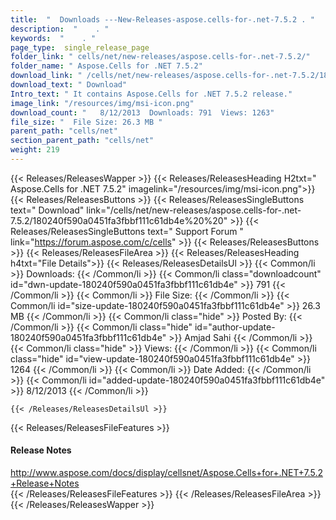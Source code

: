 ```yaml
---
title:  "  Downloads ---New-Releases-aspose.cells-for-.net-7.5.2 . " 
description:  "    . " 
keywords:  "    . " 
page_type:  single_release_page
folder_link: " cells/net/new-releases/aspose.cells-for-.net-7.5.2/"
folder_name: " Aspose.Cells for .NET 7.5.2"
download_link: " /cells/net/new-releases/aspose.cells-for-.net-7.5.2/180240f590a0451fa3fbbf111c61db4e"
download_text: " Download"
Intro_text: " It contains Aspose.Cells for .NET 7.5.2 release."
image_link: "/resources/img/msi-icon.png"
download_count: "   8/12/2013  Downloads: 791  Views: 1263"
file_size: "  File Size: 26.3 MB "
parent_path: "cells/net"
section_parent_path: "cells/net"
weight: 219 
---
```


{{< Releases/ReleasesWapper >}}
  {{< Releases/ReleasesHeading H2txt=" Aspose.Cells for .NET 7.5.2" imagelink="/resources/img/msi-icon.png">}}
  {{< Releases/ReleasesButtons >}}
    {{< Releases/ReleasesSingleButtons text=" Download" link="/cells/net/new-releases/aspose.cells-for-.net-7.5.2/180240f590a0451fa3fbbf111c61db4e%20%20" >}}
    {{< Releases/ReleasesSingleButtons text=" Support Forum " link="https://forum.aspose.com/c/cells" >}}
  {{< Releases/ReleasesButtons >}}
  {{< Releases/ReleasesFileArea >}}
    {{< Releases/ReleasesHeading h4txt="File Details">}}
    {{< Releases/ReleasesDetailsUl >}}
            {{< Common/li  >}} Downloads: {{< /Common/li >}} 
      {{< Common/li class="downloadcount" id="dwn-update-180240f590a0451fa3fbbf111c61db4e" >}} 791 {{< /Common/li >}} 
      {{< Common/li  >}} File Size: {{< /Common/li >}} 
      {{< Common/li id="size-update-180240f590a0451fa3fbbf111c61db4e" >}} 26.3 MB {{< /Common/li >}} 
      {{< Common/li  class="hide" >}} Posted By: {{< /Common/li >}} 
      {{< Common/li class="hide" id="author-update-180240f590a0451fa3fbbf111c61db4e" >}} Amjad Sahi {{< /Common/li >}} 
      {{< Common/li class="hide"  >}} Views: {{< /Common/li >}} 
      {{< Common/li class="hide" id="view-update-180240f590a0451fa3fbbf111c61db4e" >}} 1264 {{< /Common/li >}} 
      {{< Common/li  >}} Date Added: {{< /Common/li >}} 
      {{< Common/li id="added-update-180240f590a0451fa3fbbf111c61db4e" >}} 8/12/2013 {{< /Common/li >}} 

    {{< /Releases/ReleasesDetailsUl >}}

  {{< Releases/ReleasesFileFeatures >}}
      <h4>Release Notes</h4><div><a href="http://www.aspose.com/docs/display/cellsnet/Aspose.Cells+for+.NET+7.5.2+Release+Notes">http://www.aspose.com/docs/display/cellsnet/Aspose.Cells+for+.NET+7.5.2+Release+Notes</a></div>
  {{< /Releases/ReleasesFileFeatures >}}
 {{< /Releases/ReleasesFileArea >}}
{{< /Releases/ReleasesWapper >}}


